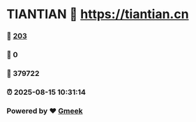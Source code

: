 # TIANTIAN :link: https://tiantian.cn 
### :page_facing_up: [203](https://tiantian.cn/tag.html) 
### :speech_balloon: 0 
### :hibiscus: 379722 
### :alarm_clock: 2025-08-15 10:31:14 
### Powered by :heart: [Gmeek](https://github.com/Meekdai/Gmeek)
